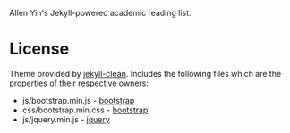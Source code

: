 Allen Yin's Jekyll-powered academic reading list.

License
=======

Theme provided by [jekyll-clean](http://github.com/scotte/jekyll-clean).
Includes the following files which are the properties of their respective owners:

* js/bootstrap.min.js - [bootstrap](http://getbootstrap.com)
* css/bootstrap.min.css - [bootstrap](http://getbootstrap.com)
* js/jquery.min.js - [jquery](https://jquery.com)
